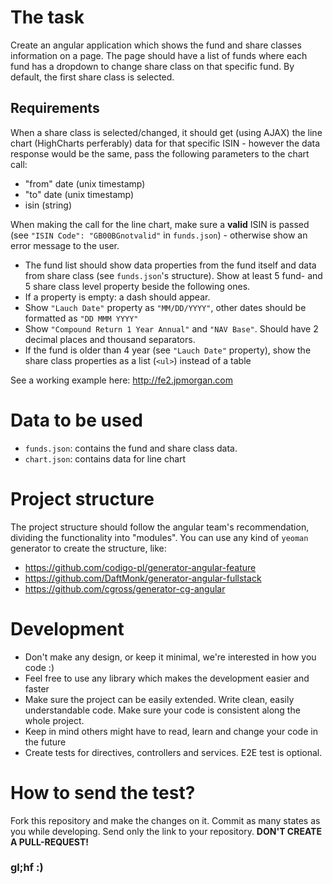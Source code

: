 # The task
Create an angular application which shows the fund and share classes information on a page.
The page should have a list of funds where each fund has a dropdown to change share class on that specific fund. By default, the first share class is selected.

## Requirements
When a share class is selected/changed, it should get (using AJAX) the line chart (HighCharts perferably) data for that specific ISIN - however the data response would be the same, pass the following parameters to the chart call:
- "from" date (unix timestamp)
- "to" date (unix timestamp)
- isin (string)

When making the call for the line chart, make sure a **valid** ISIN is passed (see `"ISIN Code": "GB00BGnotvalid"` in `funds.json`) - otherwise show an error message to the user.

- The fund list should show data properties from the fund itself and data from share class (see `funds.json`'s structure). Show at least 5 fund- and 5 share class level property beside the following ones.
- If a property is empty: a dash should appear.
- Show `"Lauch Date"` property as `"MM/DD/YYYY"`, other dates should be formatted as `"DD MMM YYYY"`
- Show `"Compound Return 1 Year Annual"` and `"NAV Base"`. Should have 2 decimal places and thousand separators.
- If the fund is older than 4 year (see `"Lauch Date"` property), show the share class properties as a list (`<ul>`) instead of a table

See a working example here: http://fe2.jpmorgan.com

# Data to be used
- `funds.json`: contains the fund and share class data.
- `chart.json`: contains data for line chart

# Project structure
The project structure should follow the angular team's recommendation, dividing the functionality into "modules".
You can use any kind of `yeoman` generator to create the structure, like:
- https://github.com/codigo-pl/generator-angular-feature
- https://github.com/DaftMonk/generator-angular-fullstack
- https://github.com/cgross/generator-cg-angular

# Development
- Don't make any design, or keep it minimal, we're interested in how you code :)
- Feel free to use any library which makes the development easier and faster
- Make sure the project can be easily extended. Write clean, easily understandable code. Make sure your code is consistent along the whole project.
- Keep in mind others might have to read, learn and change your code in the future
- Create tests for directives, controllers and services. E2E test is optional.


# How to send the test?
Fork this repository and make the changes on it.
Commit as many states as you while developing.
Send only the link to your repository. **DON'T CREATE A PULL-REQUEST!**

### gl;hf :)

